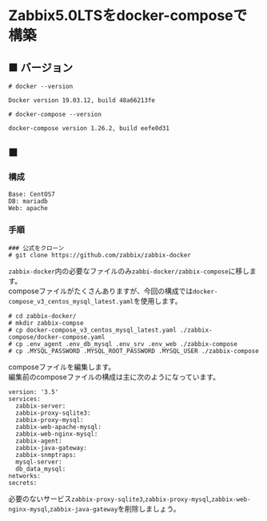 # Zabbix5.0LTSをdocker-composeで構築
## ■ バージョン
```
# docker --version
```
```
Docker version 19.03.12, build 48a66213fe
```
```
# docker-compose --version
```
```
docker-compose version 1.26.2, build eefe0d31
```
## ■ 
### 構成
```
Base: CentOS7
DB: mariadb
Web: apache
```
### 手順
```
### 公式をクローン
# git clone https://github.com/zabbix/zabbix-docker
```
`zabbix-docker`内の必要なファイルのみ`zabbi-docker/zabbix-compose`に移します。  
composeファイルがたくさんありますが、今回の構成では`docker-compose_v3_centos_mysql_latest.yaml`を使用します。
```
# cd zabbix-docker/
# mkdir zabbix-compse
# cp docker-compose_v3_centos_mysql_latest.yaml ./zabbix-compose/docker-compose.yaml
# cp .env_agent .env_db_mysql .env_srv .env_web ./zabbix-compose
# cp .MYSQL_PASSWORD .MYSQL_ROOT_PASSWORD .MYSQL_USER ./zabbix-compose
```
composeファイルを編集します。  
編集前のcomposeファイルの構成は主に次のようになっています。
```
version: '3.5'
services:
  zabbix-server:
  zabbix-proxy-sqlite3:
  zabbix-proxy-mysql:
  zabbix-web-apache-mysql:
  zabbix-web-nginx-mysql:
  zabbix-agent:
  zabbix-java-gateway:
  zabbix-snmptraps:
  mysql-server:
  db_data_mysql:
networks:
secrets:
```
必要のないサービス`zabbix-proxy-sqlite3`,`zabbix-proxy-mysql`,`zabbix-web-nginx-mysql`,`zabbix-java-gateway`を削除しましょう。
